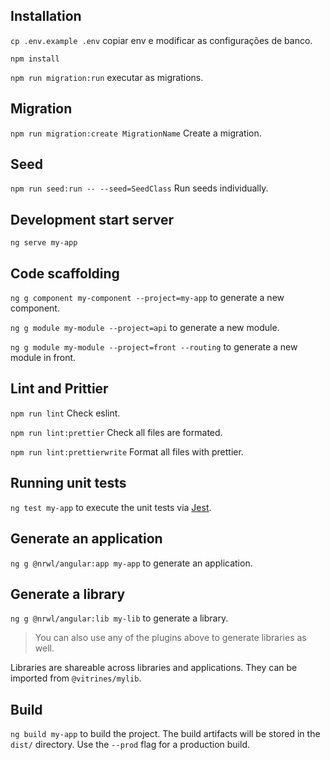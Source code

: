 ## Installation

`cp .env.example .env` copiar env e modificar as configurações de banco.

`npm install`

`npm run migration:run` executar as migrations.

## Migration

`npm run migration:create MigrationName` Create a migration.

## Seed

`npm run seed:run -- --seed=SeedClass` Run seeds individually.

## Development start server

`ng serve my-app`

## Code scaffolding

`ng g component my-component --project=my-app` to generate a new component.

`ng g module my-module --project=api` to generate a new module.

`ng g module my-module --project=front --routing` to generate a new module in front.

## Lint and Prittier

`npm run lint` Check eslint.

`npm run lint:prettier` Check all files are formated.

`npm run lint:prettierwrite` Format all files with prettier.

## Running unit tests

`ng test my-app` to execute the unit tests via [Jest](https://jestjs.io).

## Generate an application

`ng g @nrwl/angular:app my-app` to generate an application.

## Generate a library

`ng g @nrwl/angular:lib my-lib` to generate a library.

> You can also use any of the plugins above to generate libraries as well.

Libraries are shareable across libraries and applications. They can be imported from `@vitrines/mylib`.

## Build

`ng build my-app` to build the project. The build artifacts will be stored in the `dist/` directory. Use the `--prod` flag for a production build.
